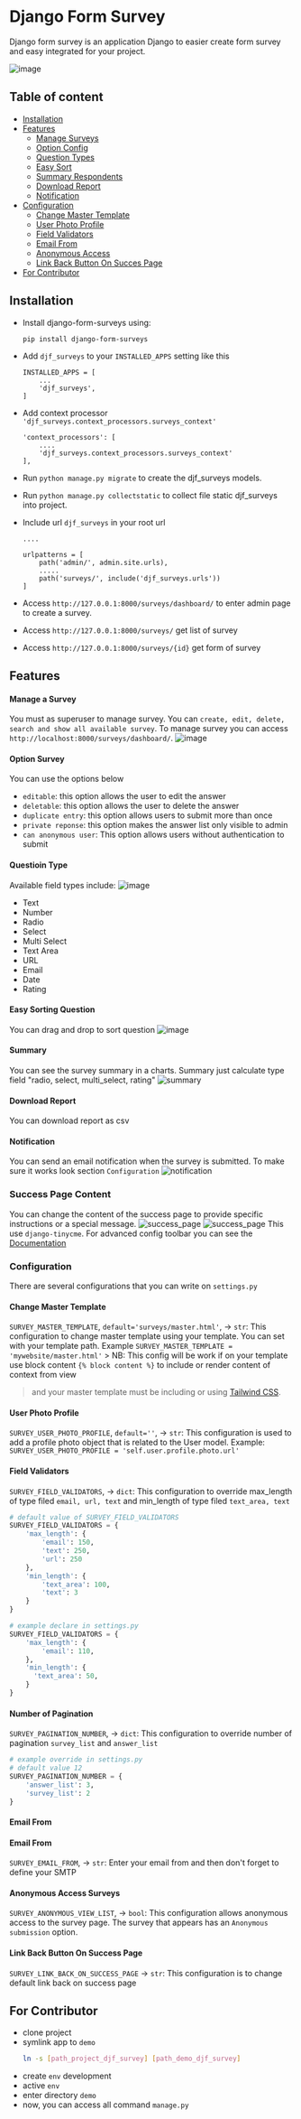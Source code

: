 # Django Form Survey

Django form survey is an application Django to easier create form survey and easy integrated for your project.

![image](https://raw.githubusercontent.com/irfanpule/django-form-surveys/master/docs/gif/djf_submit_survey_edit.gif)

## Table of content
- [Installation](#installation)
- [Features](#features)
    - [Manage Surveys](#manage-a-survey)
    - [Option Config](#option-survey)
    - [Question Types](#questioin-type)
    - [Easy Sort](#easy-sorting-question)
    - [Summary Respondents](#summary)
    - [Download Report](#download-report)
    - [Notification](#notification)
- [Configuration](#configuration)
    - [Change Master Template](#change-master-template)
    - [User Photo Profile](#user-photo-profile)
    - [Field Validators](#field-validators)
    - [Email From](#email-from)
    - [Anonymous Access](#anonymous-access-surveys)
    - [Link Back Button On Succes Page](#link-back-button-on-success-page)
- [For Contributor](#for-contributor)


## Installation
- Install django-form-surveys using:
    ```
    pip install django-form-surveys
    ```

- Add `djf_surveys` to your `INSTALLED_APPS` setting like this
    ```
    INSTALLED_APPS = [
        ...
        'djf_surveys',
    ]
    ```

- Add context processor `'djf_surveys.context_processors.surveys_context'`
    ```
    'context_processors': [
        ....
        'djf_surveys.context_processors.surveys_context'
    ],
    ```
- Run `python manage.py migrate` to create the djf_surveys models.
- Run `python manage.py collectstatic` to collect file static djf_surveys into project.
- Include url `djf_surveys` in your root url
    ```
    ....

    urlpatterns = [
        path('admin/', admin.site.urls),
        .....
        path('surveys/', include('djf_surveys.urls'))
    ]
    ```
  
- Access `http://127.0.0.1:8000/surveys/dashboard/` to enter admin page to create a survey.
- Access `http://127.0.0.1:8000/surveys/` get list of survey 
- Access `http://127.0.0.1:8000/surveys/{id}` get form of survey


## Features
#### Manage a Survey
You must as superuser to manage survey. You can `create, edit, delete, search and show all available survey`. To manage survey you can access `http://localhost:8000/surveys/dashboard/`.
      ![image](https://raw.githubusercontent.com/irfanpule/django-form-surveys/master/docs/gif/djf_create_survey_edit.gif)

#### Option Survey
You can use the options below
- `editable`: this option allows the user to edit the answer
- `deletable`: this option allows the user to delete the answer
- `duplicate entry`: this option allows users to submit more than once
- `private reponse`: this option makes the answer list only visible to admin
- `can anonymous user`: This option allows users without authentication to submit

#### Questioin Type
Available field types include:
![image](https://user-images.githubusercontent.com/11069520/237864026-9f933369-4cf0-4292-a394-ac398eb1be9b.png)
- Text 
- Number
- Radio 
- Select 
- Multi Select 
- Text Area 
- URL 
- Email 
- Date 
- Rating

#### Easy Sorting Question
You can drag and drop to sort question
  ![image](https://raw.githubusercontent.com/irfanpule/django-form-surveys/master/docs/gif/djf_drag_n_drop_edit.gif)

#### Summary
You can see the survey summary in a charts. Summary just calculate type field "radio, select, multi_select, rating"
  ![summary](https://raw.githubusercontent.com/irfanpule/django-form-surveys/master/docs/screnshots/chart_summary.png)

#### Download Report
You can download report as csv

#### Notification
You can send an email notification when the survey is submitted. To make sure it works look section `Configuration`
![notification](https://raw.githubusercontent.com/irfanpule/django-form-surveys/master/docs/screnshots/notification_to.png)

### Success Page Content
You can change the content of the success page to provide specific instructions or a special message.
![success_page](https://raw.githubusercontent.com/irfanpule/django-form-surveys/master/docs/screnshots/success-page.png)
![success_page](https://raw.githubusercontent.com/irfanpule/django-form-surveys/master/docs/screnshots/success-page-content.png)
This use `django-tinycme`. For advanced config toolbar you can see the [Documentation](https://django-tinymce.readthedocs.io/en/latest/index.html)



### Configuration
There are several configurations that you can write on `settings.py`

#### Change Master Template
`SURVEY_MASTER_TEMPLATE`, `default='surveys/master.html'`, -> `str`: This configuration to change master template using your template. You can set with your template path. Example `SURVEY_MASTER_TEMPLATE = 'mywebsite/master.html'`
    > NB: This config will be work if on your template use block content `{% block content %}` to include or render content of context from view 
  > and your master template must be including or using [Tailwind CSS](https://tailwindcss.com/).

#### User Photo Profile
`SURVEY_USER_PHOTO_PROFILE`, `default=''`, -> `str`: This configuration is used to add a profile photo object that is related to the User model. Example: `SURVEY_USER_PHOTO_PROFILE = 'self.user.profile.photo.url'`

#### Field Validators
`SURVEY_FIELD_VALIDATORS`, -> `dict`: This configuration to override max_length of type filed `email, url, text` and min_length of type filed `text_area, text`
```python
# default value of SURVEY_FIELD_VALIDATORS
SURVEY_FIELD_VALIDATORS = {
    'max_length': {
        'email': 150,
        'text': 250,
        'url': 250
    },
    'min_length': {
        'text_area': 100,
        'text': 3
    }
}
```
```python
# example declare in settings.py
SURVEY_FIELD_VALIDATORS = {
    'max_length': {
        'email': 110,
    },
    'min_length': {
      'text_area': 50,
    }
}
```

#### Number of Pagination
`SURVEY_PAGINATION_NUMBER`, -> `dict`: This configuration to override number of pagination `survey_list` and `answer_list`
```python
# example override in settings.py
# default value 12
SURVEY_PAGINATION_NUMBER = {
    'answer_list': 3,
    'survey_list': 2
}
```

#### Email From
#### Email From
`SURVEY_EMAIL_FROM`, -> `str`: Enter your email from and then don't forget to define your SMTP

#### Anonymous Access Surveys
`SURVEY_ANONYMOUS_VIEW_LIST`, -> `bool`: This configuration allows anonymous access to the survey page. The survey that appears has an `Anonymous submission` option.


#### Link Back Button On Success Page
`SURVEY_LINK_BACK_ON_SUCCESS_PAGE` -> `str`: This configuration is to change default link back on success page
## For Contributor
- clone project
- symlink app to `demo`
  ```bash
  ln -s [path_project_djf_survey] [path_demo_djf_survey]
  ```
- create `env` development
- active `env`
- enter directory `demo`
- now, you can access all command `manage.py`
